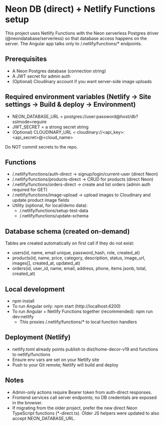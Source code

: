 # Neon DB (direct) + Netlify Functions setup

This project uses Netlify Functions with the Neon serverless Postgres driver (@neondatabase/serverless) so that database access happens on the server. The Angular app talks only to 
/.netlify/functions/* endpoints.

## Prerequisites

- A Neon Postgres database (connection string)
- A JWT secret for admin auth
- (Optional) Cloudinary account if you want server-side image uploads

## Required environment variables (Netlify → Site settings → Build & deploy → Environment)

- NEON_DATABASE_URL = postgres://user:password@host/db?sslmode=require
- JWT_SECRET = a strong secret string
- (Optional) CLOUDINARY_URL = cloudinary://<api_key>:<api_secret>@<cloud_name>

Do NOT commit secrets to the repo.

## Functions

- /.netlify/functions/auth-direct → signup/login/current-user (direct Neon)
- /.netlify/functions/products-direct → CRUD for products (direct Neon)
- /.netlify/functions/orders-direct → create and list orders (admin auth required for GET)
- /.netlify/functions/image-upload → upload images to Cloudinary and update product image fields
- Utility (optional, for local/demo data):
  - /.netlify/functions/setup-test-data
  - /.netlify/functions/update-schema

## Database schema (created on-demand)

Tables are created automatically on first call if they do not exist:
- users(id, name, email unique, password_hash, role, created_at)
- products(id, name, price, category, description, status, image_url, images[], created_at, updated_at)
- orders(id, user_id, name, email, address, phone, items jsonb, total, created_at)

## Local development

- npm install
- To run Angular only: npm start (http://localhost:4200)
- To run Angular + Netlify Functions together (recommended): npm run dev:netlify
  - This proxies /.netlify/functions/* to local function handlers

## Deployment (Netlify)

- netlify.toml already points publish to dist/home-decor-v19 and functions to netlify/functions
- Ensure env vars are set on your Netlify site
- Push to your Git remote; Netlify will build and deploy

## Notes

- Admin-only actions require Bearer token from auth-direct responses.
- Frontend services call server endpoints; no DB credentials are exposed in the browser.
- If migrating from the older project, prefer the new direct Neon TypeScript functions (*-direct.ts). Older JS helpers were updated to also accept NEON_DATABASE_URL.

